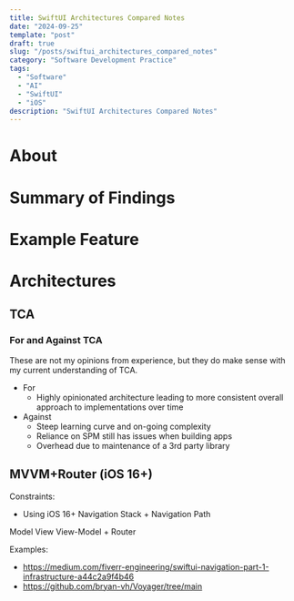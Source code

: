 ```yaml
---
title: SwiftUI Architectures Compared Notes
date: "2024-09-25"
template: "post"
draft: true
slug: "/posts/swiftui_architectures_compared_notes"
category: "Software Development Practice"
tags:
  - "Software"
  - "AI"
  - "SwiftUI"
  - "iOS"
description: "SwiftUI Architectures Compared Notes"
---
```


# About

# Summary of Findings

# Example Feature

# Architectures

## TCA

### For and Against TCA

These are not my opinions from experience, but they do make sense with my current understanding of TCA.

* For
  * Highly opinionated architecture leading to more consistent overall approach to implementations over time
* Against
  * Steep learning curve and on-going complexity
  * Reliance on SPM still has issues when building apps
  * Overhead due to maintenance of a 3rd party library

## MVVM+Router (iOS 16+)

Constraints:
* Using iOS 16+ Navigation Stack + Navigation Path

Model View View-Model + Router

Examples:
* https://medium.com/fiverr-engineering/swiftui-navigation-part-1-infrastructure-a44c2a9f4b46
* https://github.com/bryan-vh/Voyager/tree/main
